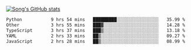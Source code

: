 [![Song's GitHub stats](https://github-readme-stats.vercel.app/api?username=songhahaha66)](https://github.com/songhahaha66/github-readme-stats)

<!--START_SECTION:waka-->

```txt
Python           9 hrs 54 mins   █████████░░░░░░░░░░░░░░░░   35.99 %
Other            3 hrs 55 mins   ███▓░░░░░░░░░░░░░░░░░░░░░   14.28 %
TypeScript       3 hrs 37 mins   ███▒░░░░░░░░░░░░░░░░░░░░░   13.18 %
YAML             2 hrs 33 mins   ██▒░░░░░░░░░░░░░░░░░░░░░░   09.27 %
JavaScript       2 hrs 28 mins   ██▒░░░░░░░░░░░░░░░░░░░░░░   08.99 %
```

<!--END_SECTION:waka-->
